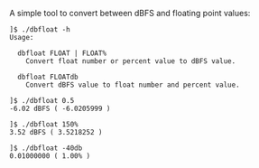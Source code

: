 A simple tool to convert between dBFS and floating point values:

    ]$ ./dbfloat -h
    Usage:

      dbfloat FLOAT | FLOAT%
        Convert float number or percent value to dBFS value.

      dbfloat FLOATdb
        Convert dBFS value to float number and percent value.

    ]$ ./dbfloat 0.5
    -6.02 dBFS ( -6.0205999 )

    ]$ ./dbfloat 150%
    3.52 dBFS ( 3.5218252 )

    ]$ ./dbfloat -40db
    0.01000000 ( 1.00% )



